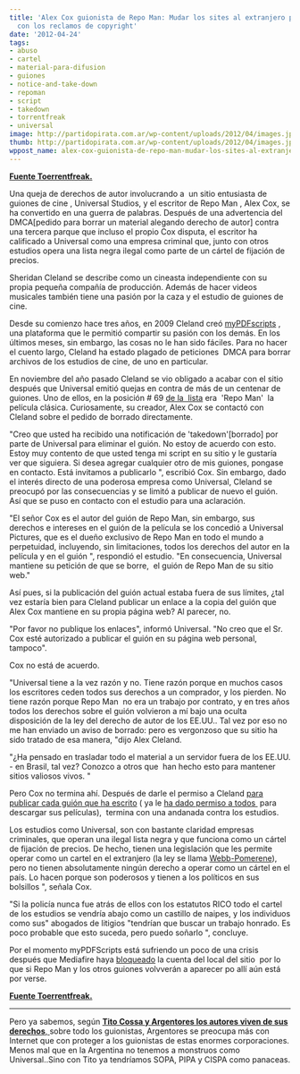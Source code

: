 ```yaml
---
title: 'Alex Cox guionista de Repo Man: Mudar los sites al extranjero para acabar
  con los reclamos de copyright'
date: '2012-04-24'
tags:
- abuso
- cartel
- material-para-difusion
- guiones
- notice-and-take-down
- repoman
- script
- takedown
- torrentfreak
- universal
image: http://partidopirata.com.ar/wp-content/uploads/2012/04/images.jpg
thumb: http://partidopirata.com.ar/wp-content/uploads/2012/04/images.jpg
wppost_name: alex-cox-guionista-de-repo-man-mudar-los-sites-al-extranjero-para-acabar-con-los-reclamos-de-copyright
---
```


<strong><a href="https://torrentfreak.com/repo-man%E2%80%99s-alex-cox-move-sites-overseas-to-kill-copyright-complaints-120424/" target="_blank">Fuente Toerrentfreak.</a></strong>

Una queja de derechos de autor involucrando a  un sitio entusiasta de guiones de cine , Universal Studios, y el escritor de Repo Man , Alex Cox, se ha convertido en una guerra de palabras. Después de una advertencia del DMCA[pedido para borrar un material alegando derecho de autor] contra una tercera parque que incluso el propio Cox disputa, el escritor ha calificado a Universal como una empresa criminal que, junto con otros estudios opera una lista negra ilegal como parte de un cártel de fijación de precios.

Sheridan Cleland se describe como un cineasta independiente con su propia pequeña compañía de producción. Además de hacer videos musicales también tiene una pasión por la caza y el estudio de guiones de cine.

Desde su comienzo hace tres años, en 2009 Cleland creó <a href="http://www.mypdfscripts.com/">myPDFscripts</a> , una plataforma que le permitió compartir su pasión con los demás. En los últimos meses, sin embargo, las cosas no le han sido fáciles. Para no hacer el cuento largo, Cleland ha estado plagado de peticiones  DMCA para borrar archivos de los estudios de cine, de uno en particular.

En noviembre del año pasado Cleland se vio obligado a acabar con el sitio después que Universal emitió quejas en contra de más de un centenar de guiones. Uno de ellos, en la posición # 69 <a href="http://www.mypdfscripts.com/concerning-the-universal-pictures-legal-demands/">de la  lista</a> era  'Repo Man'  la película clásica. Curiosamente, su creador, Alex Cox se contactó con Cleland sobre el pedido de borrado directamente.

"Creo que usted ha recibido una notificación de 'takedown'[borrado] por parte de Universal para eliminar el guión. No estoy de acuerdo con esto. Estoy muy contento de que usted tenga mi script en su sitio y le gustaría ver que siguiera. Si desea agregar cualquier otro de mis guiones, pongase en contacto. Está invitamos a publicarlo ", escribió Cox.
Sin embargo, dado el interés directo de una poderosa empresa como Universal, Cleland se preocupó por las consecuencias y se limitó a publicar de nuevo el guión. Así que se puso en contacto con el estudio para una aclaración.

"El señor Cox es el autor del guión de Repo Man, sin embargo, sus derechos e intereses en el guión de la película se los concedió a Universal Pictures, que es el dueño exclusivo de Repo Man en todo el mundo a perpetuidad, incluyendo, sin limitaciones, todos los derechos del autor en la película y en el guión ", respondió el estudio. "En consecuencia, Universal mantiene su petición de que se borre,  el guión de Repo Man de su sitio web."

Así pues, si la publicación del guión actual estaba fuera de sus límites, ¿tal vez estaría bien para Cleland publicar un enlace a la copia del guión que Alex Cox mantiene en su propia página web? Al parecer, no.

"Por favor no publique los enlaces", informó Universal. "No creo que el Sr. Cox esté autorizado a publicar el guión en su página web personal, tampoco".

Cox no está de acuerdo.

"Universal tiene a la vez razón y no. Tiene razón porque en muchos casos los escritores ceden todos sus derechos a un comprador, y los pierden. No tiene razón porque Repo Man  no era un trabajo por contrato, y en tres años todos los derechos sobre el guión volvieron a mí bajo una oculta disposición de la ley del derecho de autor de los EE.UU.. Tal vez por eso no me han enviado un aviso de borrado: pero es vergonzoso que su sitio ha sido tratado de esa manera, "dijo Alex Cleland.

"¿Ha pensado en trasladar todo el material a un servidor fuera de los EE.UU. - en Brasil, tal vez? Conozco a otros que  han hecho esto para mantener sitios valiosos vivos. "

Pero Cox no termina ahí. Después de darle el permiso a Cleland <a href="http://alexcox.com/writing.htm">para publicar cada guión que ha escrito</a> ( ya le <a href="http://torrentfreak.com/repo-mans-alex-cox-the-copyright-industry-is-corrupt-go-pirate-120227/">ha dado permiso a todos </a> para descargar sus películas),  termina con una andanada contra los estudios.

Los estudios como Universal, son con bastante claridad empresas criminales, que operan una ilegal lista negra y que funciona como un cártel de fijación de precios. De hecho, tienen una legislación que les permite operar como un cartel en el extranjero (la ley se llama <a href="http://en.wikipedia.org/wiki/Webb-Pomerene_Act">Webb-Pomerene</a>), pero no tienen absolutamente ningún derecho a operar como un cártel en el país. Lo hacen porque son poderosos y tienen a los políticos en sus bolsillos ", señala Cox.

"Si la policía nunca fue atrás de ellos con los estatutos RICO todo el cartel de los estudios se vendría abajo como un castillo de naipes, y los individuos como sus" abogados de litigios "tendrían que buscar un trabajo honrado. Es poco probable que esto suceda, pero puedo soñarlo ", concluye.

Por el momento myPDFScripts está sufriendo un poco de una crisis después que Mediafire haya <a href="http://www.mypdfscripts.com/concerning-mediafire-and-the-current-lack-of-scripts/">bloqueado</a> la cuenta del local del sitio  por lo que si Repo Man y los otros guiones volvverán a aparecer po allí aún está por verse.

<strong><a href="https://torrentfreak.com/repo-man%E2%80%99s-alex-cox-move-sites-overseas-to-kill-copyright-complaints-120424/" target="_blank">Fuente Toerrentfreak.</a>
</strong>

<hr />

Pero ya sabemos, según <a href="http://partidopirata.com.ar/4134/tito-cossa-no-decepciona-el-famoso-samba-de-solo-una-nota-ii"><strong>Tito Cossa y Argentores los autores viven de sus derechos</strong>, </a>sobre todo los guionistas, Argentores se preocupa más con Internet que con proteger a los guionistas de estas enormes corporaciones.
Menos mal que en la Argentina no tenemos a monstruos como Universal..Sino con Tito ya tendríamos SOPA, PIPA y CISPA como panaceas.
